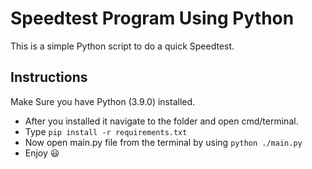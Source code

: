 
# Speedtest Program Using Python 
<td>
This is a simple Python script to do a quick Speedtest.
</td>

## Instructions
Make Sure you have Python (3.9.0)  installed. 

* After you installed it navigate to the folder and open cmd/terminal. 
* Type ```pip install -r requirements.txt```
* Now open main.py file from the terminal by using ```python ./main.py```
* Enjoy 😃
</br >